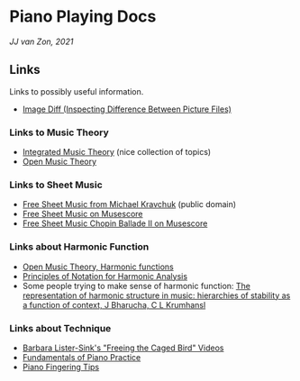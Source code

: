 Piano Playing Docs
==================

*JJ van Zon, 2021*

Links
-----

Links to possibly useful information.

- [Image Diff (Inspecting Difference Between Picture Files)](https://online-image-comparison.com)

### Links to Music Theory

- [Integrated Music Theory](https://intmus.github.io/inttheory21-22/) (nice collection of topics)
- [Open Music Theory](http://openmusictheory.com)

### Links to Sheet Music

- [Free Sheet Music from Michael Kravchuk](https://michaelkravchuk.com/free-sheet-music/) (public domain)
- [Free Sheet Music on Musescore](https://musescore.com/)
- [Free Sheet Music Chopin Ballade Ⅱ on Musescore](https://musescore.com/hmscomp/chopin-ballade-no-2-piano-solo)

### Links about Harmonic Function

- [Open Music Theory, Harmonic functions](http://openmusictheory.com/harmonicFunctions.html)
- [Principles of Notation for Harmonic Analysis](https://www.brianedwardjarvis.com/TheoryTopics/notation_principles_harmonic_analysis.html)
- Some people trying to make sense of harmonic function: [The representation of harmonic structure in music: hierarchies of stability as a function of context, J Bharucha, C L Krumhansl](http://music.psych.cornell.edu/articles/tonality/HierarchicalRepresentationOfHarmonicStructure.pdf)

### Links about Technique

- [Barbara Lister-Sink's "Freeing the Caged Bird" Videos](https://www.youtube.com/user/BarbaraListerSink/videos)
- [Fundamentals of Piano Practice](https://fundamentals-of-piano-practice.readthedocs.io/chapter1/index.html)
- [Piano Fingering Tips](https://www.onlinepianocoach.com/piano-fingering.html)
